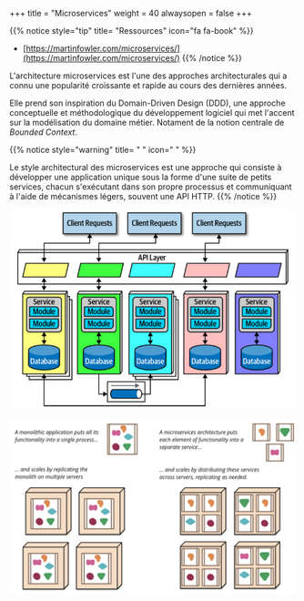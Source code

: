 +++
title = "Microservices"
weight = 40
alwaysopen = false
+++

{{% notice style="tip" title= "Ressources" icon="fa fa-book" %}}

- [https://martinfowler.com/microservices/](https://martinfowler.com/microservices/)
  {{% /notice %}}

L'architecture microservices est l'une des approches architecturales qui a connu une popularité croissante et rapide au cours des dernières années.

Elle prend son inspiration du Domain-Driven Design (DDD), une approche conceptuelle et méthodologique du développement logiciel qui met l'accent sur la modélisation du domaine métier. Notament de la notion centrale de _Bounded Context_.

{{% notice style="warning" title= " " icon=" " %}}

Le style architectural des microservices est une approche qui consiste à développer une application unique sous la forme d'une suite de petits services, chacun s'exécutant dans son propre processus et communiquant à l'aide de mécanismes légers, souvent une API HTTP.
{{% /notice %}}

![Alt text](images/microservices.png)

![Alt text](images/microservices2.png?width=40pc)
